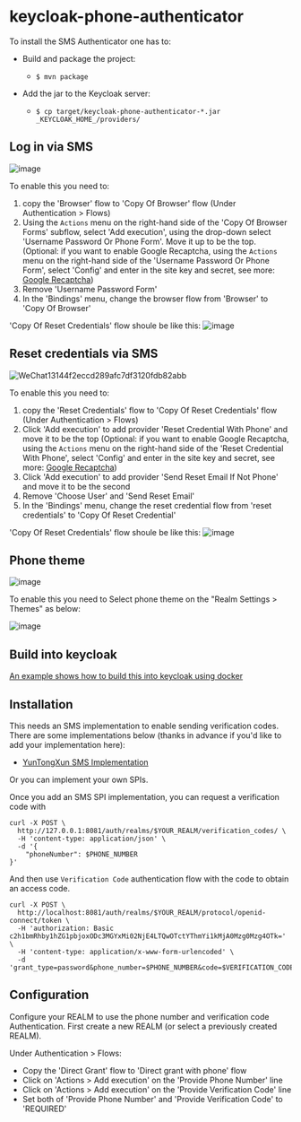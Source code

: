 # keycloak-phone-authenticator

To install the SMS Authenticator one has to:

* Build and package the project:
  * `$ mvn package`

* Add the jar to the Keycloak server:
  * `$ cp target/keycloak-phone-authenticator-*.jar _KEYCLOAK_HOME_/providers/`

## Log in via SMS

![image](https://user-images.githubusercontent.com/81133379/118950667-fd3b1600-b98c-11eb-9877-b84b38677ddf.png)

To enable this you need to:

1. copy the 'Browser' flow to 'Copy Of Browser' flow (Under Authentication > Flows)
2. Using the `Actions` menu on the right-hand side of the 'Copy Of Browser Forms' subflow, select 'Add execution', using the drop-down select 'Username Password Or Phone Form'. Move it up to be the top. (Optional: if you want to enable Google Recaptcha, using the `Actions` menu on the right-hand side of the 'Username Password Or Phone Form', select 'Config' and enter in the site key and secret, see more: [Google Recaptcha](https://wjw465150.gitbooks.io/keycloak-documentation/content/server_admin/topics/users/recaptcha.html))
3. Remove 'Username Password Form'
4. In the 'Bindings' menu, change the browser flow from 'Browser' to 'Copy Of Browser'

'Copy Of Reset Credentials' flow shoule be like this:
![image](https://user-images.githubusercontent.com/81133379/118952761-cb2ab380-b98e-11eb-880f-9bee98461390.png)

## Reset credentials via SMS

![WeChat13144f2eccd289afc7df3120fdb82abb](https://user-images.githubusercontent.com/6838487/67840807-a7481880-fb31-11e9-9fa8-7e165832b2aa.png)

To enable this you need to:

1. copy the 'Reset Credentials' flow to 'Copy Of Reset Credentials' flow (Under Authentication > Flows)
2. Click 'Add execution' to add provider 'Reset Credential With Phone' and move it to be the top (Optional: if you want to enable Google Recaptcha, using the `Actions` menu on the right-hand side of the 'Reset Credential With Phone', select 'Config' and enter in the site key and secret, see more: [Google Recaptcha](https://wjw465150.gitbooks.io/keycloak-documentation/content/server_admin/topics/users/recaptcha.html))
3. Click 'Add execution' to add provider 'Send Reset Email If Not Phone' and move it to be the second
4. Remove 'Choose User' and 'Send Reset Email'
5. In the 'Bindings' menu, change the reset credential flow from 'reset credentials' to 'Copy Of Reset Credential'

'Copy Of Reset Credentials' flow shoule be like this:
![image](https://user-images.githubusercontent.com/81133379/118950355-b3eac680-b98c-11eb-82c7-eb0ee1346e8a.png)

## Phone theme

![image](.github/images/phone_theme.png)

To enable this you need to Select phone theme on the "Realm Settings > Themes" as below:

![image](.github/images/select-phone-theme.png)

## Build into keycloak

[An example shows how to build this into keycloak using docker](examples/README.md)

## Installation

This needs an SMS implementation to enable sending verification codes. There are some implementations below (thanks in advance if you'd like to add your implementation here):  

  * [YunTongXun SMS Implementation](https://github.com/FX-HAO/keycloak-phone-authenticator-yuntongxun-sms)
  
Or you can implement your own SPIs.

Once you add an SMS SPI implementation, you can request a verification code with
  
```
curl -X POST \
  http://127.0.0.1:8081/auth/realms/$YOUR_REALM/verification_codes/ \
  -H 'content-type: application/json' \
  -d '{
	"phoneNumber": $PHONE_NUMBER
}'
```

And then use `Verification Code` authentication flow with the code to obtain an access code.

```
curl -X POST \
  http://localhost:8081/auth/realms/$YOUR_REALM/protocol/openid-connect/token \
  -H 'authorization: Basic c2h1bmRhby1hZG1pbjoxODc3MGYxMi02NjE4LTQwOTctYThmYi1kMjA0Mzg0Mzg4OTk=' \
  -H 'content-type: application/x-www-form-urlencoded' \
  -d 'grant_type=password&phone_number=$PHONE_NUMBER&code=$VERIFICATION_CODE'
```

## Configuration

Configure your REALM to use the phone number and verification code Authentication.
First create a new REALM (or select a previously created REALM).

Under Authentication > Flows:
* Copy the 'Direct Grant' flow to 'Direct grant with phone' flow
* Click on 'Actions > Add execution' on the 'Provide Phone Number' line
* Click on 'Actions > Add execution' on the 'Provide Verification Code' line
* Set both of 'Provide Phone Number' and 'Provide Verification Code' to 'REQUIRED'
